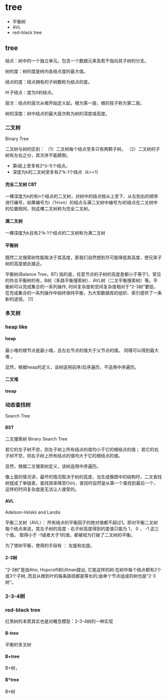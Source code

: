 # tree

- 平衡树
- AVL
- red-black tree

## tree
结点：树中的一个独立单元。包含一个数据元素及若干指向其子树的分支。

树的度：树的度是树内各结点度的最大值。

结点的度：结点拥有的子树数称为结点的度。

叶子结点：度为0的结点。

层次：结点的层次从根开始定义起，根为第一层，根的孩子称为第二层。

树的深度：树中结点的最大层次称为树的深度或高度。
### 二叉树
Binary Tree

二叉树与树的区别：
（1）二叉树每个结点至多只有两颗子树。
（2）二叉树的子树有左右之分，其次序不能颠倒。

- 第i层上至多有2^(i-1)个结点。
- 深度为k的二叉树至多有2^k-1个结点（k>=1）

#### 完全二叉树 CBT
一棵深度为k的有n个结点的二叉树，对树中的结点按从上至下、从左到右的顺序进行编号，如果编号为i（1≤i≤n）的结点与满二叉树中编号为i的结点在二叉树中的位置相同，则这棵二叉树称为完全二叉树。
#### 满二叉树
一棵深度为k且有2^k-1个结点的二叉树称为满二叉树
#### 平衡树
既然二叉搜索树性能取决于其高度，那我们自然想到尽可能降低其高度，使兄弟子树的高度彼此接近。

平衡树(Balance Tree，BT) 指的是，任意节点的子树的高度差都小于等于1。常见的符合平衡树的有，B树（多路平衡搜索树）、AVL树（二叉平衡搜索树）等。平衡树可以完成集合的一系列操作, 时间复杂度和空间复杂度相对于“2-3树”要低，在完成集合的一系列操作中始终保持平衡，为大型数据库的组织、索引提供了一条新的途径。 [1] 
### 多叉树

### heap like
#### heap 
最小堆的根节点是最小值，且左右节点的值大于父节点的值。
同理可以得到最大堆 。

显然，根据heap的定义，该树适用前序/后序遍历，不适用中序遍历。

#### 二叉堆
#### treap

### 动态查找树
Search Tree

#### BST
二叉搜索树 Binary Search Tree

若它的左子树不空，则左子树上所有结点的值均小于它的根结点的值； 若它的右子树不空，则右子树上所有结点的值均大于它的根结点的值。

显然，根据二叉搜索树定义，该树适用中序遍历。


像上面的情况讲，最坏的情况取决于树的高度，当生成像图中的结构时，二叉查找树就成了单链表，查找效率降至O(n)，查找时自然是从第一个查找到最后一个，这样的时间复杂度是无法让人接受的。



#### AVL

Adelson-Velskii and Landis

平衡二叉树（AVL）： 所有结点的平衡因子的绝对值都不超过1。即对平衡二叉树每个结点来说，其左子树的高度 - 右子树高度得到的差值只能为 1， 0 ， -1 这三个值。 取得小于 -1或者大于1的值，都被视为打破了二叉树的平衡。

为了使树平衡，使用的手段有 ： 左旋和右旋。
#### 2-3树
“2-3树”是由Aho, Hopcroft和Ullman提出, 它是这样的树:在树中每个结点都有2个或3个子树, 而且从根到叶的每条路径都是等长的;由单个节点组成的树也是“2-3树”。

### 2-3-4树
### red-black tree
红黑树的本质其实也是对概念模型：2-3-4树的一种实现


#### B-tree
平衡的多叉树
#### B+tree
B+树，
#### B*tree
B*树